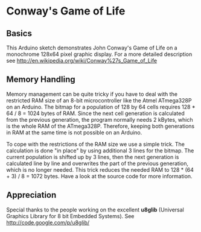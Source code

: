 # Conway's Game of Life

## Basics
This Arduino sketch demonstrates John Conway's Game of Life on a monochrome 128x64 pixel graphic display. For a more detailed description see http://en.wikipedia.org/wiki/Conway%27s_Game_of_Life

## Memory Handling
Memory management can be quite tricky if you have to deal with the restricted RAM size of an 8-bit microcontroller like the Atmel ATmega328P on an Arduino. The bitmap for a population of 128 by 64 cells requires 128 * 64 / 8 = 1024 bytes of RAM. Since the next cell generation is calculated from the previous generation, the program normally needs 2 kBytes, which is the whole RAM of the ATmega328P. Therefore, keeping both generations in RAM at the same time is not possible on an Arduino.

To cope with the restrictions of the RAM size we use a simple trick. The calculation is done "in place" by using additional 3 lines for the bitmap. The current population is shifted up by 3 lines, then the next generation is calculated line by line and overwrites the part of the previous generation, which is no longer needed. This trick reduces the needed RAM to 128 * (64 + 3) / 8 = 1072 bytes. Have a look at the source code for more information.

## Appreciation
Special thanks to the people working on the excellent **u8glib** (Universal Graphics Library for 8 bit Embedded Systems). See http://code.google.com/p/u8glib/
